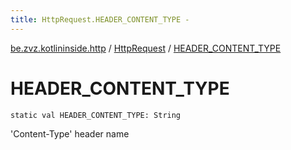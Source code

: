```yaml
---
title: HttpRequest.HEADER_CONTENT_TYPE - 
---
```


[be.zvz.kotlininside.http](../index.html) / [HttpRequest](index.html) / [HEADER_CONTENT_TYPE](./-h-e-a-d-e-r_-c-o-n-t-e-n-t_-t-y-p-e.html)

# HEADER_CONTENT_TYPE

`static val HEADER_CONTENT_TYPE: String`

'Content-Type' header name

